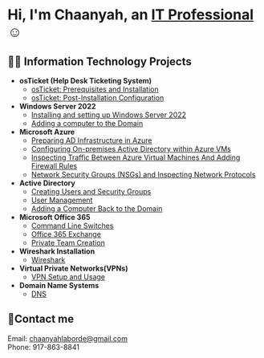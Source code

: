 <h1>Hi, I'm Chaanyah, an <a href="https://linkedin.com/in/claborde/">IT Professional</a>☺</h1>

<h2>👨‍💻 Information Technology Projects</h2>

- <b>osTicket (Help Desk Ticketing System)</b>
  - [osTicket: Prerequisites and Installation](https://github.com/clabordec/osticket-prereqs)
  - [osTicket: Post-Installation Configuration](https://github.com/clabordec/post-install-config)
- <b>Windows Server 2022</b>
  - [Installing and setting up Windows Server 2022](https://github.com/clabordec/windows-server-2022)
  - [Adding a computer to the Domain](https://github.com/clabordec/add-computer-to-domain)
- <b>Microsoft Azure</b>
  - [Preparing AD Infrastructure in Azure](https://github.com/clabordec/preparing-ad)
  - [Configuring On-premises Active Directory within Azure VMs](https://github.com/clabordec/configure-ad)
  - [Inspecting Traffic Between Azure Virtual Machines And Adding Firewall Rules](https://github.com/clabordec/azure-virtual-machines)
  - [Network Security Groups (NSGs) and Inspecting Network Protocols](https://github.com/clabordec/azure-network-protocols)
- <b>Active Directory</b>
  - [Creating Users and Security Groups](https://github.com/clabordec/user-security-group-creation)
  - [User Management](https://github.com/clabordec/user-management)
  - [Adding a Computer Back to the Domain](https://github.com/clabordec/adding-computer-back-to-domain)
- <b>Microsoft Office 365</b>
  - [Command Line Switches](https://github.com/clabordec/command-line-switches)
  - [Office 365 Exchange](https://github.com/clabordec/exchange-admin-center)
  - [Private Team Creation](https://github.com/clabordec/creating-private-team)
- <b>Wireshark Installation</b>
  - [Wireshark](https://github.com/clabordec/wireshark-installation)
- <b>Virtual Private Networks(VPNs)</b>
  - [VPN Setup and Usage](https://github.com/clabordec/vpn-setup)
- <b>Domain Name Systems</b>
  - [DNS](https://github.com/clabordec/dns-setup)


<h2>🤳Contact me</h2>
Email: <a href="mailto:chaanyahlaborde@gmail.com" target="_blank">chaanyahlaborde@gmail.com</a> <br>
Phone: 917-863-8841
